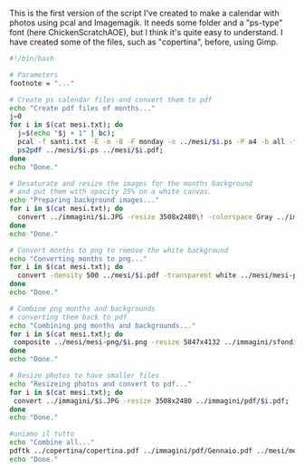 <!-- 
.. link: 
.. description: 
.. tags: calendar, code, linux, pcal, scout, imported
.. date: 2013/08/18 22:34:15
.. title: Imagemagick + pcal = calendar
.. slug: imagemagick-pcal-calendar
-->

This is the first version of the script I've created to make a calendar with photos using pcal and Imagemagik. It needs some folder and a "ps-type" font (here ChickenScratchAOE), but I think it's quite easy to understand. I have created some of the files, such as "copertina", before, using Gimp.    

<!-- TEASER_END -->    

````bash
#!/bin/bash

# Parameters
footnote = "..."

# Create ps calendar files and convert them to pdf
echo "Create pdf files of months..."
j=0
for i in $(cat mesi.txt); do
  j=$(echo "$j + 1" | bc);
  pcal -f santi.txt -E -m -B -F monday -o ../mesi/$i.ps -P a4 -b all -t ChickenScratchAOE -d ChickenScratchAOE -C "$footnote" -a it $j 2011 1;
  ps2pdf ../mesi/$i.ps ../mesi/$i.pdf;
done
echo "Done."

# Desaturate and resize the images for the months background
# and put them with opacity 25% on a white canvas. 
echo "Preparing background images..."
for i in $(cat mesi.txt); do
  convert ../immagini/$i.JPG -resize 3508x2480\! -colorspace Gray ../immagini/sfondi-bw/bw-$i.png; composite -dissolve 25% ../immagini/sfondi-bw/bw-$i.png ../immagini/sfondo.png ../immagini/sfondi-bw/diss/bw-diss-$i.png;
done
echo "Done."

# Convert months to png to remove the white background
echo "Converting months to png..."
for i in $(cat mesi.txt); do
  convert -density 500 ../mesi/$i.pdf -transparent white ../mesi/mesi-png/$i.png;
done
echo "Done."

# Combine png months and backgrounds
# converting them back to pdf
echo "Combining png months and backgrounds..."
for i in $(cat mesi.txt); do
 composite ../mesi/mesi-png/$i.png -resize 5847x4132 ../immagini/sfondi-bw/diss/bw-diss-$i.png ../mesi/mesi-finali/finale-$i.pdf
done
echo "Done."

# Resize photos to have smaller files
echo "Resizeing photos and convert to pdf..."
for i in $(cat mesi.txt); do
 convert ../immagini/$i.JPG -resize 3508x2480 ../immagini/pdf/$i.pdf;
done
echo "Done."

#uniamo il tutto
echo "Combine all..."
pdftk ../copertina/copertina.pdf ../immagini/pdf/Gennaio.pdf ../mesi/mesi-finali/finale-Gennaio.pdf ../immagini/pdf/Febbraio.pdf ../mesi/mesi-finali/finale-Febbraio.pdf ../immagini/pdf/Marzo.pdf ../mesi/mesi-finali/finale-Marzo.pdf ../immagini/pdf/Aprile.pdf ../mesi/mesi-finali/finale-Aprile.pdf ../immagini/pdf/Maggio.pdf ../mesi/mesi-finali/finale-Maggio.pdf ../immagini/pdf/Giugno.pdf ../mesi/mesi-finali/finale-Giugno.pdf ../immagini/pdf/Luglio.pdf ../mesi/mesi-finali/finale-Luglio.pdf ../immagini/pdf/Agosto.pdf ../mesi/mesi-finali/finale-Agosto.pdf ../immagini/pdf/Settembre.pdf ../mesi/mesi-finali/finale-Settembre.pdf ../immagini/pdf/Ottobre.pdf ../mesi/mesi-finali/finale-Ottobre.pdf ../immagini/pdf/Novembre.pdf ../mesi/mesi-finali/finale-Novembre.pdf ../immagini/pdf/Dicembre.pdf ../mesi/mesi-finali/finale-Dicembre.pdf ../copertina/quarta.pdf cat output ../calendario-finale.pdf
echo "Done."
````

